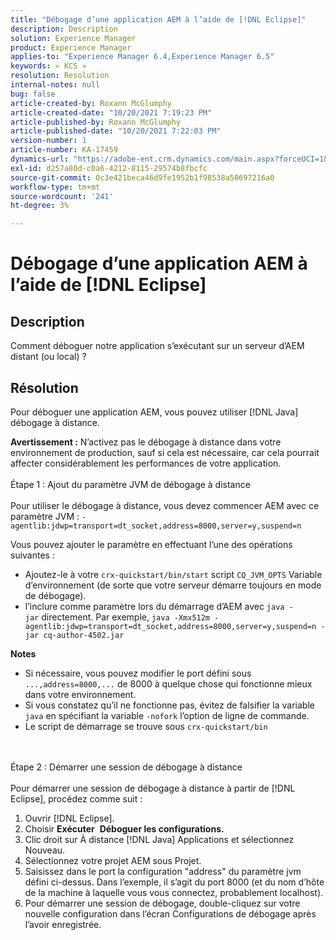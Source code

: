 ```yaml
---
title: "Débogage d’une application AEM à l’aide de [!DNL Eclipse]"
description: Description
solution: Experience Manager
product: Experience Manager
applies-to: "Experience Manager 6.4,Experience Manager 6.5"
keywords: « KCS »
resolution: Resolution
internal-notes: null
bug: false
article-created-by: Roxann McGlumphy
article-created-date: "10/20/2021 7:19:23 PM"
article-published-by: Roxann McGlumphy
article-published-date: "10/20/2021 7:22:03 PM"
version-number: 1
article-number: KA-17459
dynamics-url: "https://adobe-ent.crm.dynamics.com/main.aspx?forceUCI=1&pagetype=entityrecord&etn=knowledgearticle&id=6d81c49c-da31-ec11-b6e5-000d3a5ba97a"
exl-id: d257a80d-c0a6-4212-8115-29574b8fbcfc
source-git-commit: 0c3e421beca46d9fe1952b1f98538a50697216a0
workflow-type: tm+mt
source-wordcount: '241'
ht-degree: 3%

---
```


# Débogage d’une application AEM à l’aide de [!DNL Eclipse]

## Description


Comment déboguer notre application s’exécutant sur un serveur d’AEM distant (ou local) ?


## Résolution


Pour déboguer une application AEM, vous pouvez utiliser [!DNL Java] débogage à distance.

<b>Avertissement :</b> N’activez pas le débogage à distance dans votre environnement de production, sauf si cela est nécessaire, car cela pourrait affecter considérablement les performances de votre application.
<br><br>Étape 1 : Ajout du paramètre JVM de débogage à distance<br><br>
Pour utiliser le débogage à distance, vous devez commencer AEM avec ce paramètre JVM :
`-agentlib:jdwp=transport=dt_socket,address=8000,server=y,suspend=n`

Vous pouvez ajouter le paramètre en effectuant l’une des opérations suivantes :

- Ajoutez-le à votre `crx-quickstart/bin/start` script `CQ_JVM_OPTS` Variable d’environnement (de sorte que votre serveur démarre toujours en mode de débogage).
- l’inclure comme paramètre lors du démarrage d’AEM avec `java -jar` directement. Par exemple, `java -Xmx512m -agentlib:jdwp=transport=dt_socket,address=8000,server=y,suspend=n -jar cq-author-4502.jar`


<b>Notes</b>

- Si nécessaire, vous pouvez modifier le port défini sous `...,address=8000,...` de 8000 à quelque chose qui fonctionne mieux dans votre environnement.
- Si vous constatez qu’il ne fonctionne pas, évitez de falsifier la variable `java` en spécifiant la variable `-nofork` l’option de ligne de commande.
- Le script de démarrage se trouve sous `crx-quickstart/bin`

<br><br>Étape 2 : Démarrer une session de débogage à distance<br><br>
Pour démarrer une session de débogage à distance à partir de [!DNL Eclipse], procédez comme suit :

1. Ouvrir [!DNL Eclipse].
2. Choisir <b>Exécuter</b>  <b>Déboguer les configurations.</b>
3. Clic droit sur À distance [!DNL Java] Applications et sélectionnez Nouveau.
4. Sélectionnez votre projet AEM sous Projet.
5. Saisissez dans le port la configuration &quot;address&quot; du paramètre jvm défini ci-dessus. Dans l’exemple, il s’agit du port 8000 (et du nom d’hôte de la machine à laquelle vous vous connectez, probablement localhost).
6. Pour démarrer une session de débogage, double-cliquez sur votre nouvelle configuration dans l’écran Configurations de débogage après l’avoir enregistrée.
